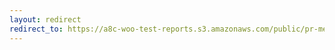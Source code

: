 ```yaml
---
layout: redirect
redirect_to: https://a8c-woo-test-reports.s3.amazonaws.com/public/pr-merge/39135/e2e/index.html
---
```

